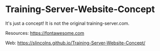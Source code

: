 # Training-Server-Website-Concept
It's just a concept! It is not the original training-server.com.

Resources:
https://fontawesome.com

Web:
https://slincolns.github.io/Training-Server-Website-Concept/
